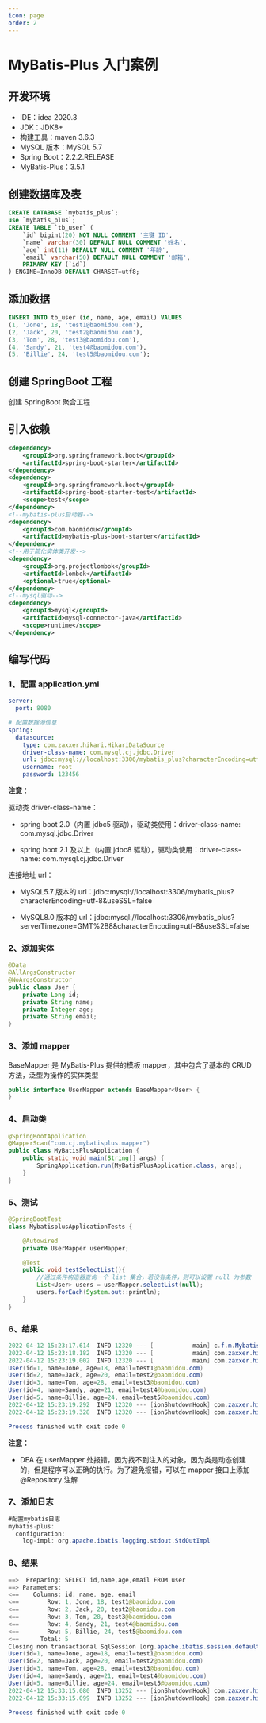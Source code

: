 ```yaml
---
icon: page
order: 2
---
```

# MyBatis-Plus 入门案例

## 开发环境

- IDE：idea 2020.3
- JDK：JDK8+
- 构建工具：maven 3.6.3
- MySQL 版本：MySQL 5.7
- Spring Boot：2.2.2.RELEASE
- MyBatis-Plus：3.5.1

## 创建数据库及表

```sql
CREATE DATABASE `mybatis_plus`;
use `mybatis_plus`;
CREATE TABLE `tb_user` (
    `id` bigint(20) NOT NULL COMMENT '主键 ID',
    `name` varchar(30) DEFAULT NULL COMMENT '姓名',
    `age` int(11) DEFAULT NULL COMMENT '年龄',
    `email` varchar(50) DEFAULT NULL COMMENT '邮箱',
    PRIMARY KEY (`id`)
) ENGINE=InnoDB DEFAULT CHARSET=utf8;
```

## 添加数据

```sql
INSERT INTO tb_user (id, name, age, email) VALUES
(1, 'Jone', 18, 'test1@baomidou.com'),
(2, 'Jack', 20, 'test2@baomidou.com'),
(3, 'Tom', 28, 'test3@baomidou.com'),
(4, 'Sandy', 21, 'test4@baomidou.com'),
(5, 'Billie', 24, 'test5@baomidou.com');
```

## 创建 SpringBoot 工程

创建 SpringBoot 聚合工程

## 引入依赖

```xml
<dependency>
    <groupId>org.springframework.boot</groupId>
    <artifactId>spring-boot-starter</artifactId>
</dependency>
<dependency>
    <groupId>org.springframework.boot</groupId>
    <artifactId>spring-boot-starter-test</artifactId>
    <scope>test</scope>
</dependency>
<!--mybatis-plus启动器-->
<dependency>
    <groupId>com.baomidou</groupId>
    <artifactId>mybatis-plus-boot-starter</artifactId>
</dependency>
<!--用于简化实体类开发-->
<dependency>
    <groupId>org.projectlombok</groupId>
    <artifactId>lombok</artifactId>
    <optional>true</optional>
</dependency>
<!--mysql驱动-->
<dependency>
    <groupId>mysql</groupId>
    <artifactId>mysql-connector-java</artifactId>
    <scope>runtime</scope>
</dependency>
```

## 编写代码

### 1、配置 application.yml

````yaml
server:
  port: 8080

# 配置数据源信息
spring:
  datasource:
    type: com.zaxxer.hikari.HikariDataSource
    driver-class-name: com.mysql.cj.jdbc.Driver
    url: jdbc:mysql://localhost:3306/mybatis_plus?characterEncoding=utf-8&userSSL=false
    username: root
    password: 123456
````

**注意**：

驱动类 driver-class-name：

- spring boot 2.0（内置 jdbc5 驱动），驱动类使用：driver-class-name: com.mysql.jdbc.Driver


- spring boot 2.1 及以上（内置 jdbc8 驱动），驱动类使用：driver-class-name: com.mysql.cj.jdbc.Driver


连接地址 url：

- MySQL5.7 版本的 url：jdbc:mysql://localhost:3306/mybatis_plus?characterEncoding=utf-8&useSSL=false


- MySQL8.0 版本的 url：jdbc:mysql://localhost:3306/mybatis_plus?serverTimezone=GMT%2B8&characterEncoding=utf-8&useSSL=false


### 2、添加实体

```java
@Data
@AllArgsConstructor
@NoArgsConstructor
public class User {
    private Long id;
    private String name;
    private Integer age;
    private String email;
}
```

### 3、添加 mapper

BaseMapper 是 MyBatis-Plus 提供的模板 mapper，其中包含了基本的 CRUD 方法，泛型为操作的实体类型

```java
public interface UserMapper extends BaseMapper<User> {
}
```

### 4、启动类

```java
@SpringBootApplication
@MapperScan("com.cj.mybatisplus.mapper")
public class MyBatisPlusApplication {
    public static void main(String[] args) {
        SpringApplication.run(MyBatisPlusApplication.class, args);
    }
}
```

### 5、测试

```java
@SpringBootTest
class MybatisplusApplicationTests {

    @Autowired
    private UserMapper userMapper;

    @Test
    public void testSelectList(){
        //通过条件构造器查询一个 list 集合，若没有条件，则可以设置 null 为参数
        List<User> users = userMapper.selectList(null);
        users.forEach(System.out::println);
    }
}
```

### 6、结果

```java
2022-04-12 15:23:17.614  INFO 12320 --- [           main] c.f.m.MybatisplusApplicationTests        : Started MybatisplusApplicationTests in 3.14 seconds (JVM running for 4.738)
2022-04-12 15:23:18.182  INFO 12320 --- [           main] com.zaxxer.hikari.HikariDataSource       : HikariPool-1 - Starting...
2022-04-12 15:23:19.002  INFO 12320 --- [           main] com.zaxxer.hikari.HikariDataSource       : HikariPool-1 - Start completed.
User(id=1, name=Jone, age=18, email=test1@baomidou.com)
User(id=2, name=Jack, age=20, email=test2@baomidou.com)
User(id=3, name=Tom, age=28, email=test3@baomidou.com)
User(id=4, name=Sandy, age=21, email=test4@baomidou.com)
User(id=5, name=Billie, age=24, email=test5@baomidou.com)
2022-04-12 15:23:19.292  INFO 12320 --- [ionShutdownHook] com.zaxxer.hikari.HikariDataSource       : HikariPool-1 - Shutdown initiated...
2022-04-12 15:23:19.328  INFO 12320 --- [ionShutdownHook] com.zaxxer.hikari.HikariDataSource       : HikariPool-1 - Shutdown completed.

Process finished with exit code 0
```

**注意：**

- DEA 在 userMapper 处报错，因为找不到注入的对象，因为类是动态创建的，但是程序可以正确的执行。为了避免报错，可以在 mapper 接口上添加 @Repository 注解

### 7、添加日志

```java
#配置mybatis日志
mybatis-plus:
  configuration:
    log-impl: org.apache.ibatis.logging.stdout.StdOutImpl
```

### 8、结果

```java
==>  Preparing: SELECT id,name,age,email FROM user
==> Parameters: 
<==    Columns: id, name, age, email
<==        Row: 1, Jone, 18, test1@baomidou.com
<==        Row: 2, Jack, 20, test2@baomidou.com
<==        Row: 3, Tom, 28, test3@baomidou.com
<==        Row: 4, Sandy, 21, test4@baomidou.com
<==        Row: 5, Billie, 24, test5@baomidou.com
<==      Total: 5
Closing non transactional SqlSession [org.apache.ibatis.session.defaults.DefaultSqlSession@4acb2510]
User(id=1, name=Jone, age=18, email=test1@baomidou.com)
User(id=2, name=Jack, age=20, email=test2@baomidou.com)
User(id=3, name=Tom, age=28, email=test3@baomidou.com)
User(id=4, name=Sandy, age=21, email=test4@baomidou.com)
User(id=5, name=Billie, age=24, email=test5@baomidou.com)
2022-04-12 15:33:15.080  INFO 13252 --- [ionShutdownHook] com.zaxxer.hikari.HikariDataSource       : HikariPool-1 - Shutdown initiated...
2022-04-12 15:33:15.099  INFO 13252 --- [ionShutdownHook] com.zaxxer.hikari.HikariDataSource       : HikariPool-1 - Shutdown completed.

Process finished with exit code 0
```
